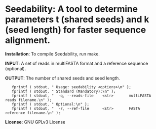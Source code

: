 Seedability: A tool to determine parameters t (shared seeds) and k (seed length) for faster sequence alignment.
===

<b>Installation</b>: To compile Seedability, run make.

<b>INPUT</b>: A set of reads in multiFASTA format and a reference sequence (optional).

<b>OUTPUT</b>: The number of shared seeds and seed length.

```
   fprintf ( stdout, " Usage: seedability <options>\n" );
   fprintf ( stdout, " Standard (Mandatory):\n" );
   fprintf ( stdout, "  -q, --reads-file	<str>		multiFASTA reads filename.\n" ); 
   fprintf ( stdout, " Optional:\n" );
   fprintf ( stdout, "  -r, --ref-file		<str>		FASTA reference filename.\n" );
```

<b>License</b>: GNU GPLv3 License
